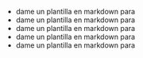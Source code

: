 
- dame un plantilla en markdown para 
- dame un plantilla en markdown para 
- dame un plantilla en markdown para 
- dame un plantilla en markdown para 
- dame un plantilla en markdown para 

